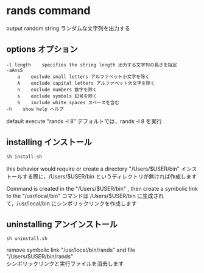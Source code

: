 rands command
======================
output random string ランダムな文字列を出力する

options オプション
------
	-l length    specifies the string length 出力する文字列の長さを指定
	-aAnsS
		a    exclude small letters アルファベット小文字を除く
		A    exclude capital letters アルファベット大文字を除く
		n    exclude numbers 数字を除く
		s    exclude symbols 記号を除く
		S    include white spaces スペースを含む
	-h    show help ヘルプ
default execute "rands -l 8" デフォルトでは，rands -l 8 を実行

installing インストール
------
	sh install.sh
this behavior would require or create a directory "/Users/$USER/bin"  
インストールする際に，/Users/$USER/bin というディレクトリが無ければ作成します

Command is created in the "/Users/$USER/bin" , then create a symbolic link to the "/usr/local/bin"  
コマンドは /Users/$USER/bin に生成されて，/usr/local/bin にシンボリックリンクを作成します

uninstalling アンインストール
------
	sh uninstall.sh
remove symbolic link "/usr/local/bin/rands" and file "/Users/$USER/bin/rands"  
シンボリックリンクと実行ファイルを消去します